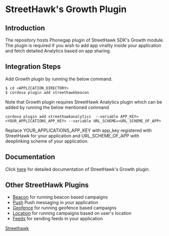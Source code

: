 # StreetHawk's Growth Plugin

## Introduction
The repository hosts Phonegap plugin of StreetHawk SDK's Growth module. The plugin is required if you wish to add app virality inside your application and fetch detailed Analytics based on app sharing.

## Integration Steps
Add Growth plugin by running the below command.
```
$ cd <APPLICATION_DIRECTORY>
$ cordova plugin add streethawkbeacon
```
Note that Growth plugin requires StreetHawk Analytics plugin which can be added by running the below mentioned command

```
cordova plugin add streethawkanalytics  --variable APP_KEY=<YOUR_APPLICATIONS_APP_KEY> --variable URL_SCHEME=<URL_SCHEME_OF_APP>
```
Replace YOUR_APPLICATIONS_APP_KEY with app_key registered with StreetHawk for your application and URL_SCHEME_OF_APP with deeplinking scheme of your application.

## Documentation
Click [here](https://streethawk.freshdesk.com/solution/articles/5000680139) for detailed documentation of StreetHawk's Growth plugin.

## Other StreetHawk Plugins
* [Beacon](https://github.com/StreetHawkSDK/PhonegapBeacon) for running beacon based campaigns
* [Push](https://github.com/StreetHawkSDK/PhonegapPush) Push messaging in your application
* [Geofence](https://github.com/StreetHawkSDK/PhonegapGeofence) for running geofence based campaigns 
* [Location](https://github.com/StreetHawkSDK/PhonegapLocations) for running campaigns based on user's location
* [Feeds](https://github.com/StreetHawkSDK/PhonegapFeeds) for sending feeds in your application

[Streethawk](http://www.streethawk.com) 
